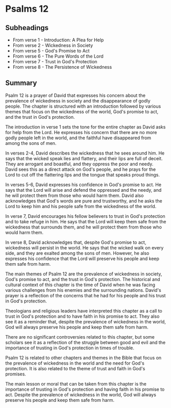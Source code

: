 # Psalms 12

## Subheadings

* From verse 1 - Introduction: A Plea for Help
* From verse 2 - Wickedness in Society
* From verse 5 - God's Promise to Act
* From verse 6 - The Pure Words of the Lord
* From verse 7 - Trust in God's Protection
* From verse 8 - The Persistence of Wickedness

## Summary

Psalm 12 is a prayer of David that expresses his concern about the prevalence of wickedness in society and the disappearance of godly people. The chapter is structured with an introduction followed by various themes that focus on the wickedness of the world, God's promise to act, and the trust in God's protection.

The introduction in verse 1 sets the tone for the entire chapter as David asks for help from the Lord. He expresses his concern that there are no more godly people left in the world, and the faithful have disappeared from among the sons of men.

In verses 2-4, David describes the wickedness that he sees around him. He says that the wicked speak lies and flattery, and their lips are full of deceit. They are arrogant and boastful, and they oppress the poor and needy. David sees this as a direct attack on God's people, and he prays for the Lord to cut off the flattering lips and the tongue that speaks proud things.

In verses 5-6, David expresses his confidence in God's promise to act. He says that the Lord will arise and defend the oppressed and the needy, and he will protect them from those who would harm them. David also acknowledges that God's words are pure and trustworthy, and he asks the Lord to keep him and his people safe from the wickedness of the world.

In verse 7, David encourages his fellow believers to trust in God's protection and to take refuge in him. He says that the Lord will keep them safe from the wickedness that surrounds them, and he will protect them from those who would harm them.

In verse 8, David acknowledges that, despite God's promise to act, wickedness will persist in the world. He says that the wicked walk on every side, and they are exalted among the sons of men. However, he also expresses his confidence that the Lord will preserve his people and keep them safe from harm.

The main themes of Psalm 12 are the prevalence of wickedness in society, God's promise to act, and the trust in God's protection. The historical and cultural context of this chapter is the time of David when he was facing various challenges from his enemies and the surrounding nations. David's prayer is a reflection of the concerns that he had for his people and his trust in God's protection.

Theologians and religious leaders have interpreted this chapter as a call to trust in God's protection and to have faith in his promise to act. They also see it as a reminder that, despite the prevalence of wickedness in the world, God will always preserve his people and keep them safe from harm.

There are no significant controversies related to this chapter, but some scholars see it as a reflection of the struggle between good and evil and the importance of trusting in God's protection in times of trouble.

Psalm 12 is related to other chapters and themes in the Bible that focus on the prevalence of wickedness in the world and the need for God's protection. It is also related to the theme of trust and faith in God's promises.

The main lesson or moral that can be taken from this chapter is the importance of trusting in God's protection and having faith in his promise to act. Despite the prevalence of wickedness in the world, God will always preserve his people and keep them safe from harm.